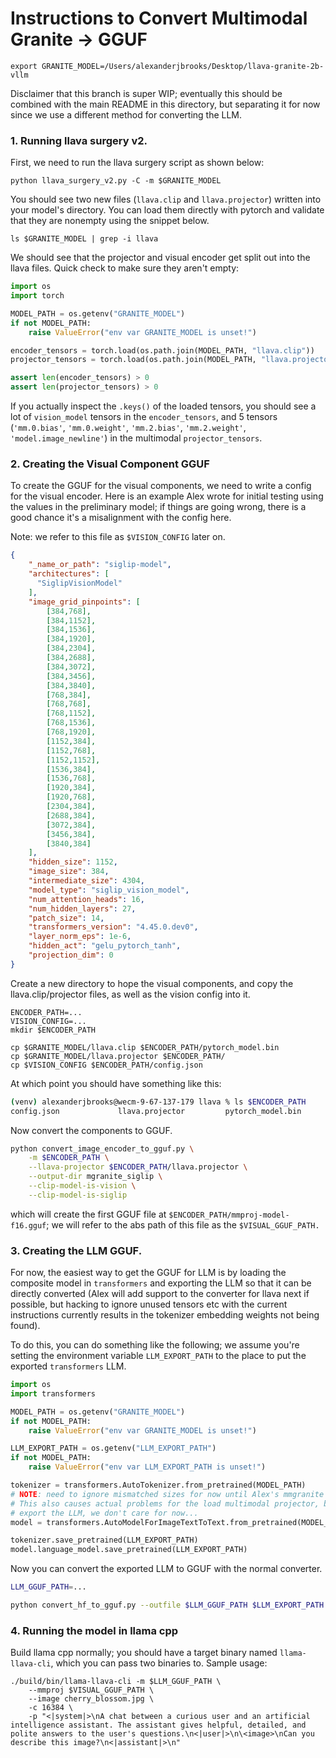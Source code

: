 # Instructions to Convert Multimodal Granite -> GGUF
`export GRANITE_MODEL=/Users/alexanderjbrooks/Desktop/llava-granite-2b-vllm`

Disclaimer that this branch is super WIP; eventually this should be combined with the main README in this directory, but separating it for now since we use a different method for converting the LLM.



### 1. Running llava surgery v2.
First, we need to run the llava surgery script as shown below:

`python llava_surgery_v2.py -C -m $GRANITE_MODEL`

You should see two new files (`llava.clip` and `llava.projector`) written into your model's directory. You can load them directly with pytorch and validate that they are nonempty using the snippet below.

`ls $GRANITE_MODEL | grep -i llava`



We should see that the projector and visual encoder get split out into the llava files. Quick check to make sure they aren't empty:
```python
import os
import torch

MODEL_PATH = os.getenv("GRANITE_MODEL")
if not MODEL_PATH:
    raise ValueError("env var GRANITE_MODEL is unset!")

encoder_tensors = torch.load(os.path.join(MODEL_PATH, "llava.clip"))
projector_tensors = torch.load(os.path.join(MODEL_PATH, "llava.projector"))

assert len(encoder_tensors) > 0
assert len(projector_tensors) > 0
```

If you actually inspect the `.keys()` of the loaded tensors, you should see a lot of `vision_model` tensors in the `encoder_tensors`, and 5 tensors (`'mm.0.bias'`, `'mm.0.weight'`, `'mm.2.bias'`, `'mm.2.weight'`, `'model.image_newline'`) in the multimodal `projector_tensors`.



### 2. Creating the Visual Component GGUF
To create the GGUF for the visual components, we need to write a config for the visual encoder. Here is an example Alex wrote for initial testing using the values in the preliminary model; if things are going wrong, there is a good chance it's a misalignment with the config here.

Note: we refer to this file as `$VISION_CONFIG` later on.
```json
{
    "_name_or_path": "siglip-model",
    "architectures": [
      "SiglipVisionModel"
    ],
    "image_grid_pinpoints": [
        [384,768],
        [384,1152],
        [384,1536],
        [384,1920],
        [384,2304],
        [384,2688],
        [384,3072],
        [384,3456],
        [384,3840],
        [768,384],
        [768,768],
        [768,1152],
        [768,1536],
        [768,1920],
        [1152,384],
        [1152,768],
        [1152,1152],
        [1536,384],
        [1536,768],
        [1920,384],
        [1920,768],
        [2304,384],
        [2688,384],
        [3072,384],
        [3456,384],
        [3840,384]
    ],
    "hidden_size": 1152,
    "image_size": 384,
    "intermediate_size": 4304,
    "model_type": "siglip_vision_model",
    "num_attention_heads": 16,
    "num_hidden_layers": 27,
    "patch_size": 14,
    "transformers_version": "4.45.0.dev0",
    "layer_norm_eps": 1e-6,
    "hidden_act": "gelu_pytorch_tanh",
    "projection_dim": 0
}  
```

Create a new directory to hope the visual components, and copy the llava.clip/projector files, as well as the vision config into it.

```
ENCODER_PATH=...
VISION_CONFIG=...
mkdir $ENCODER_PATH

cp $GRANITE_MODEL/llava.clip $ENCODER_PATH/pytorch_model.bin
cp $GRANITE_MODEL/llava.projector $ENCODER_PATH/
cp $VISION_CONFIG $ENCODER_PATH/config.json
```

At which point you should have something like this:
```bash
(venv) alexanderjbrooks@wecm-9-67-137-179 llava % ls $ENCODER_PATH 
config.json             llava.projector         pytorch_model.bin
```

Now convert the components to GGUF.
```bash
python convert_image_encoder_to_gguf.py \
    -m $ENCODER_PATH \
    --llava-projector $ENCODER_PATH/llava.projector \
    --output-dir mgranite_siglip \
    --clip-model-is-vision \
    --clip-model-is-siglip
```

which will create the first GGUF file at `$ENCODER_PATH/mmproj-model-f16.gguf`; we will refer to the abs path of this file as the `$VISUAL_GGUF_PATH.`



### 3. Creating the LLM GGUF.
For now, the easiest way to get the GGUF for LLM is by loading the composite model in `transformers` and exporting the LLM so that it can be directly converted (Alex will add support to the converter for llava next if possible, but hacking to ignore unused tensors etc with the current instructions currently results in the tokenizer embedding weights not being found).

To do this, you can do something like the following; we assume you're setting the environment variable `LLM_EXPORT_PATH` to the place to put the exported `transformers` LLM.

```python
import os
import transformers

MODEL_PATH = os.getenv("GRANITE_MODEL")
if not MODEL_PATH:
    raise ValueError("env var GRANITE_MODEL is unset!")

LLM_EXPORT_PATH = os.getenv("LLM_EXPORT_PATH")
if not MODEL_PATH:
    raise ValueError("env var LLM_EXPORT_PATH is unset!")

tokenizer = transformers.AutoTokenizer.from_pretrained(MODEL_PATH)
# NOTE: need to ignore mismatched sizes for now until Alex's mmgranite PR is merged in transformers
# This also causes actual problems for the load multimodal projector, but since we only
# export the LLM, we don't care for now...
model = transformers.AutoModelForImageTextToText.from_pretrained(MODEL_PATH, ignore_mismatched_sizes=True)

tokenizer.save_pretrained(LLM_EXPORT_PATH)
model.language_model.save_pretrained(LLM_EXPORT_PATH)
```    

Now you can convert the exported LLM to GGUF with the normal converter.

```bash
LLM_GGUF_PATH=...

python convert_hf_to_gguf.py --outfile $LLM_GGUF_PATH $LLM_EXPORT_PATH
```



### 4. Running the model in llama cpp
Build llama cpp normally; you should have a target binary named `llama-llava-cli`, which you can pass two binaries to. Sample usage:
```
./build/bin/llama-llava-cli -m $LLM_GGUF_PATH \
    --mmproj $VISUAL_GGUF_PATH \
    --image cherry_blossom.jpg \
    -c 16384 \
    -p "<|system|>\nA chat between a curious user and an artificial intelligence assistant. The assistant gives helpful, detailed, and polite answers to the user's questions.\n<|user|>\n\<image>\nCan you describe this image?\n<|assistant|>\n"
```


